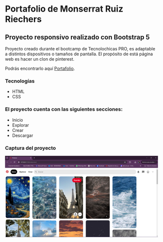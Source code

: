 # Portafolio de Monserrat Ruiz Riechers 
## Proyecto responsivo realizado con Bootstrap 5

Proyecto creado durante el bootcamp de Tecnolochicas PRO, es adaptable a distintos dispositivos o tamaños de pantalla.
El propósito de está página web es hacer un clon de pinterest.

Podrás encontrarlo aquí [Portafolio](https://pinterest-clon-2xv2.vercel.app/).

### Tecnologías

* HTML
* CSS


### El proyecto cuenta con las siguientes secciones:

* Inicio
* Explorar
* Crear
* Descargar

### Captura del proyecto
![Captura del proyecto](imagenes/Screenshot%202024-07-31%20165529.png)